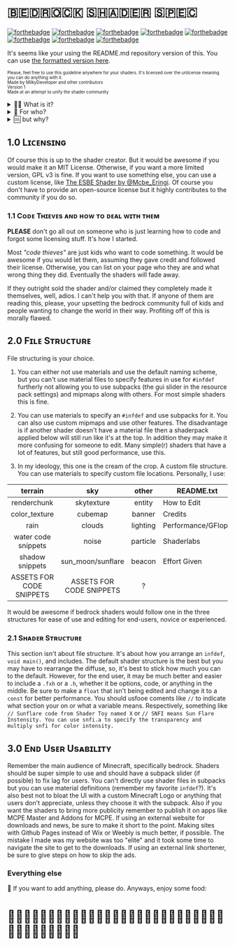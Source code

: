 # 🇧​🇪​🇩​🇷​🇴​🇨​🇰​ 🇸​🇭​🇦​🇩​🇪​🇷​ 🇸​🇵​🇪​🇨

[![forthebadge](https://forthebadge.com/images/badges/compatibility-emacs.svg)](https://forthebadge.com) [![forthebadge](https://forthebadge.com/images/badges/check-it-out.svg)](https://forthebadge.com) [![forthebadge](https://forthebadge.com/images/badges/its-not-a-lie-if-you-believe-it.svg)](https://forthebadge.com) [![forthebadge](https://forthebadge.com/images/badges/mom-made-pizza-rolls.svg)](https://forthebadge.com) [![forthebadge](https://forthebadge.com/images/badges/no-ragrets.svg)](https://forthebadge.com) [![forthebadge](https://forthebadge.com/images/badges/powered-by-electricity.svg)](https://forthebadge.com) [![forthebadge](https://forthebadge.com/images/badges/powered-by-responsibility.svg)](https://forthebadge.com) [![forthebadge](https://forthebadge.com/images/badges/you-didnt-ask-for-this.svg)](https://forthebadge.com)

It's seems like your using the README.md repository version of this. You can use [the formatted version here](https://milkydeveloper.github.io/bedrock-shader-spec/).

<sub><sup>Please, feel free to use this guideline anywhere for your shaders. It's licensed over the unlicense meaning you can do anything with it.<br>Made by MilkyDeveloper and other contributors<br> Version 1<br>Made at an attempt to unify the shader community</sup></sub>

<details close>
<summary>🤷‍♀️ What is it?</summary>
Well, for me it's something like a <i>quality standard</i>. If my shaders don't meet the requirements I wont redistribute them or endorse them. For others, it may mean that the shaders have good performance, less bugs, a better QA, or you can freely edit them, for those looking to.
</details>

<details close>
<summary>🤨 For who?</summary>
Me and whoever else in the 🌐 wants flexible and stable shader to use, modify, and make. All my shaders will follow the guidelines. If your doing so, please let me know so in the issues tab.
</details>

<details close>
<summary>🆒 but why?</summary>
I constantly see rifts and complaints in the Bedrock Shader community. There's three types of people. The left are people who are outright ignorant to the idea of <i>modifications</i> and <i>adaptations</i>. The middle ones either are users who don't care or people that believe modifications are fine with appropriate credit. The right are people who endorse modifications that are made without credit. This specification intends to make everyone believe that shaders are pieces of code that can be used, modified, and moderated with appropriate guidelines.
</details>

## 1.0 Lɪᴄᴇɴsɪɴɢ
Of course this is up to the shader creator. But it would be awesome if you would make it an MIT License. Otherwise, if you want a more limited version, GPL v3 is fine. If you want to use something else, you can use a custom license, like [The ESBE Shader by @Mcbe_Eringi](https://mcpedl.com/esbe-2g/). Of course you don't have to provide an open-source license but it highly contributes to the community if you do so.

### 1.1 Cᴏᴅᴇ Tʜɪᴇᴠᴇs ᴀɴᴅ ʜᴏᴡ ᴛᴏ ᴅᴇᴀʟ ᴡɪᴛʜ ᴛʜᴇᴍ
**PLEASE** don't go all out on someone who is just learning how to code and forgot some licensing stuff. It's how I started.

Most *"code thieves"* are just kids who want to code something. It would be awesome if you would let them, assuming they gave credit and followed their license. Otherwise, you can list on your page who they are and what wrong thing they did. Eventually the shaders will fade away.

If they outright sold the shader and/or claimed they completely made it themselves, well, adios. I can't help you with that. If anyone of them are reading this, please, your upsetting the bedrock community full of kids and people wanting to change the world in their way. Profiting off of this is morally flawed.

## 2.0 Fɪʟᴇ Sᴛʀᴜᴄᴛᴜʀᴇ
File structuring is your choice. 

1. You can either not use materials and use the default naming scheme, but you can't use material files to specify features in use for `#infdef` furtherly not allowing you to use subpacks (the gui slider in the resource pack settings) and mipmaps along with others. For most simple shaders this is fine.

2. You can use materials to specify an `#infdef` and use subpacks for it. You can also use custom mipmaps and use other features. The disadvantage is if another shader doesn't have a material file then a shaderpack applied below will still run like it's at the top. In addition they may make it more confusing for someone to edit.  Many simple(r) shaders that have a lot of features, but still good performance, use this.

3. In my ideology, this one is the cream of the crop. A custom file structure. You can use materials to specify custom file locations. Personally, I use:

|          terrain         |            sky           |   other  | README.txt         | LICENSE.txt      |
|:------------------------:|:------------------------:|:--------:|--------------------|------------------|
| renderchunk              | skytexture               | entity   | How to Edit        | MIT              |
| color_texture            | cubemap                  | banner   | Credits            | GPL              |
| rain                     | clouds                   | lighting | Performance/GFlops | AGPL             |
| water code snippets      | noise                    | particle | Shaderlabs         | Creative Commons |
| shadow snippets          | sun_moon/sunflare        | beacon   | Effort Given       | Custom License   |
| ASSETS FOR CODE SNIPPETS | ASSETS FOR CODE SNIPPETS | ?        |                    |                  |

It would be awesome if bedrock shaders would follow one in the three structures for ease of use and editing for end-users, novice or experienced.



### 2.1 Sʜᴀᴅᴇʀ Sᴛʀᴜᴄᴛᴜʀᴇ
This section isn't about file structure. It's about how you arrange an `infdef`, `void main()`, and includes. The default shader structure is the best but you may have to rearrange the diffuse, so, it's best to stick how much you can to the default. However, for the end user, it may be much better and easier to include a `.fxh` or a `.h`, whether it be options, code, or anything in the middle. Be sure to make a `float` that isn't being edited and change it to a `const` for better performance. You should usfooe coments like `//` to indicate what section your on or what a variable means. Respectively, something like `// Sunflare code from Shader Toy named X` or `// SNFI means Sun Flare Instensity. You can use snfi.a to specify the transparency and multiply snfi for color intensity.`

## 3.0 Eɴᴅ Usᴇʀ Usᴀʙɪʟɪᴛʏ
Remember the main audience of Minecraft, specifically bedrock. Shaders should be super simple to use and should have a subpack slider (if possible) to fix lag for users. You can't directly use shader files in subpacks but you can use material definitions (remember my favorite `infdef`?). It's also best not to bloat the UI with a custom Minecraft Logo or anything that users don't appreciate, unless they choose it with the subpack. Also if you want the shaders to bring more publicity remember to publish it on apps like MCPE Master and Addons for MCPE. If using an external website for downloads and news, be sure to make it short to the point. Making sites with Github Pages instead of Wix or Weebly is much better, if possible. The mistake I made was my website was too "elite" and it took some time to navigate the site to get to the downloads. If using an external link shortener, be sure to give steps on how to skip the ads.

### Everything else
🎉 If you want to add anything, please do. Anyways, enjoy some food: 

# 🍔🍕🍖🍗🍚🍜🍝🍞🍟🍠🍣🍤🍩🍪🍰🍴🍅🍇🍈🍉🍊🍌🍍🍒🍓🍲🥐🥑🥒🥓🥔🥕🥖🥗🥘🥙
